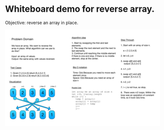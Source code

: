 # Whiteboard demo for reverse array.

Objective: reverse an array in place.

![Whiteboard image for reverse array](whiteboard-for-reverse-array.png)
